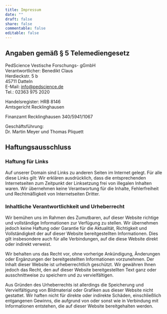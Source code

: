 ```yaml
---
title: Impressum
date: ""
draft: false
share: false
commentable: false
editable: false
---
```


## Angaben gemäß § 5 Telemediengesetz
PedScience Vestische Forschungs- gGmbH  
Verantwortlicher: Benedikt Claus  
Herdieckstr. 5 b  
45711 Datteln  
E-Mail: [info@pedscience.de](mailto:info@pedscience.de)  
Tel.: 02363 975 2020

Handelsregister: HRB 8146  
Amtsgericht Recklinghausen

Finanzamt Recklinghausen 340/5941/1067

Geschäftsführung:  
Dr. Martin Meyer und 
Thomas Pliquett

## Haftungsausschluss

### Haftung für Links
Auf unserer Domain sind Links zu anderen Seiten im Internet gelegt. Für alle diese Links gilt: Wir erklären ausdrücklich, dass die entsprechenden Internetseiten zum Zeitpunkt der Linksetzung frei von illegalen Inhalten waren. Wir übernehmen keine Verantwortung für die Inhalte, Fehlerfreiheit und Rechtmäßigkeit von Internetseiten Dritter.

### Inhaltliche Verantwortlichkeit und Urheberrecht
Wir bemühen uns im Rahmen des Zumutbaren, auf dieser Website richtige und vollständige Informationen zur Verfügung zu stellen. Wir übernehmen jedoch keine Haftung oder Garantie für die Aktualität, Richtigkeit und Vollständigkeit der auf dieser Website bereitgestellten Informationen. Dies gilt insbesondere auch für alle Verbindungen, auf die diese Website direkt oder indirekt verweist.

Wir behalten uns das Recht vor, ohne vorherige Ankündigung, Änderungen oder Ergänzungen der bereitgestellten Informationen vorzunehmen. Der Inhalt dieser Website ist urheberrechtlich geschützt. Wir gewähren Ihnen jedoch das Recht, den auf dieser Website bereitgestellten Text ganz oder ausschnittweise zu speichern und zu vervielfältigen.

Aus Gründen des Urheberrechts ist allerdings die Speicherung und Vervielfältigung von Bildmaterial oder Grafiken aus dieser Website nicht gestattet. Wir haften nicht für direkte oder indirekte Schäden, einschließlich entgangenen Gewinns, die aufgrund von oder sonst wie in Verbindung mit Informationen entstehen, die auf dieser Website bereitgehalten werden.
